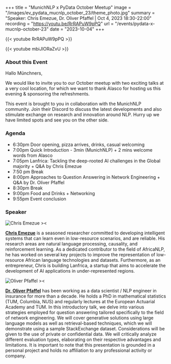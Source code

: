 +++
title = "MunichNLP x PyData October Meetup"
image = "/images/ev_pydata_mucnlp_october_23/theme_photo.jpg"
summary = "Speaker: Chris Emezue, Dr. Oliver Pfaffel | Oct 4, 2023 18:30-22:00"
recording = "https://youtu.be/RrRAPuW9pPQ"
url = "/events/pydata-x-mucnlp-october-23"
date = "2023-10-04"
+++

{{< youtube RrRAPuW9pPQ >}}

{{< youtube mbiJlORaZvU >}}


<!-- [![MunichNLP x PyData October Meetup](/images/ev_pydata_mucnlp_october_23/main.jpg)](https://www.meetup.com/pydata-munchen/events/296048004/)
### [**RSVP**](https://www.meetup.com/pydata-munchen/events/296048004/) & [**Location**](https://maps-googleapis.meetup.com/maps/api/staticmap?center=48.157528%2C%2011.584145&zoom=17&size=480x300&format=png&scale=1&key=AIzaSyBhcQiQISkjMBwLAugJj8V78nMPfitnr44&markers=icon%3Ahttps%3A%2F%2Fsecure.meetupstatic.com%2Fnext%2Fimages%2Fevent%2Fmup-custom-google-map-pin.png%7Ccolor%3A0xF65858%7C48.157528%2C%2011.584145) -->



### About this Event

Hallo Münchners,

We would like to invite you to our October meetup with two exciting talks at a very cool location, for which we want to thank Alasco for hosting us this evening & sponsoring the refreshments.

This event is brought to you in collaboration with the MunichNLP community. Join their Discord to discuss the latest developments and also stimulate exchange on research and innovation around NLP.
Hurry up we have limited spots and see you on the other side.


### Agenda

- 6:30pm Door opening, pizza arrives, drinks, casual welcoming
- 7:00pm Quick Introduction - 3min (MunichNLP) + 2 mins welcome words from Alasco
- 7:05pm Lanfrica: Tackling the deep-rooted AI challenges in the Global majority + Q&A by Chris Emezue
- 7:50 pm Break
- 8:00pm Approaches to Question Answering in Network Engineering + Q&A by Dr. Oliver Pfaffel
- 8:30pm Break
- 9:00pm Food and Drinks + Networking
- 9:55pm Event conclusion


### Speaker

![Chris Emezue ><](https://media.licdn.com/dms/image/C5603AQEBCaYpwagcWQ/profile-displayphoto-shrink_200_200/0/1588976757668?e=1700697600&v=beta&t=SOWkuwHDxhrKPJZB_4tMEy6zR3_Cwgv2e10UoZwaG2Y)

[**Chris Emezue**](https://www.linkedin.com/in/chrisemezue/) is a seasoned researcher committed to developing intelligent systems that can learn even in low-resource scenarios, and are reliable. His research areas are natural language processing, causality, and reinforcement learning. As a dedicated contributor to the field of AfricaNLP, he has worked on several key projects to improve the representation of low-resource African language technologies and datasets. Furthermore, as an entrepreneur, Chris is building Lanfrica, a startup that aims to accelerate the development of AI applications in under-represented regions.

![Oliver Pfaffel ><](/images/oliver-pfaffel.jpg) 

[**Dr. Oliver Pfaffel**](https://www.linkedin.com/in/oliver-pfaffel/) has been working as a data scientist / NLP engineer in insurance for more than a decade. He holds a PhD in mathematical statistics (TUM, Columbia, NUS) and regularly lectures at the European Actuarial Academy and TUM. In this introductory talk, we delve into various strategies employed for question answering tailored specifically to the field of network engineering. We will cover generative solutions using large language models as well as retrieval-based techniques, which we will demonstrate using a sample StackExchange dataset. Considerations will be given to the use of private or confidential data. We will critically analyze different evaluation types, elaborating on their respective advantages and limitations. It is important to note that this presentation is grounded in a personal project and holds no affiliation to any professional activity or company.
